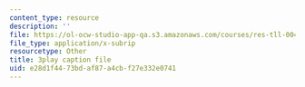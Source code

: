 ```yaml
---
content_type: resource
description: ''
file: https://ol-ocw-studio-app-qa.s3.amazonaws.com/courses/res-tll-004-stem-concept-videos-fall-2013/e28d1f4473bdaf87a4cbf27e332e0741_IOcrHOc23N4.srt
file_type: application/x-subrip
resourcetype: Other
title: 3play caption file
uid: e28d1f44-73bd-af87-a4cb-f27e332e0741
---
```

